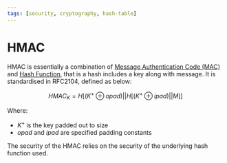 ```yaml
---
tags: [security, cryptography, hash-table]
---
```


# HMAC

HMAC is essentially a combination of [Message Authentication Code (MAC)](202212291225.md)
and [Hash Function](202112122038.md), that is a hash includes a key along with
message. It is standardised in RFC2104, defined as below:

$$
HMAC_K = H[(K^+ \oplus opad)||H[(K^+ \oplus ipad)||M]]
$$

Where:
- $K^+$ is the key padded out to size
- $opad$ and $ipad$ are specified padding constants

The security of the HMAC relies on the security of the underlying hash function
used.
